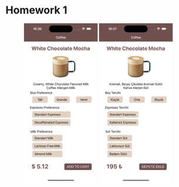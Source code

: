 # Homework 1

<div align="center">
  <img src="./screenshots/hw1_english.png" alt="English Version" width="200"/>
  <img src="./screenshots/hw1_turkish.png" alt="Turkish Version" width="200"/>
</div>

